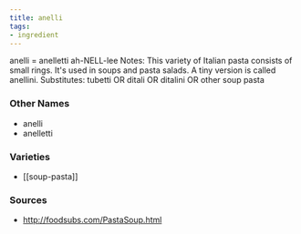 ```yaml
---
title: anelli
tags:
- ingredient
---
```

anelli = anelletti ah-NELL-lee Notes: This variety of Italian pasta consists of small rings. It's used in soups and pasta salads. A tiny version is called anellini. Substitutes: tubetti OR ditali OR ditalini OR other soup pasta

### Other Names

* anelli
* anelletti

### Varieties

* [[soup-pasta]]

### Sources
* http://foodsubs.com/PastaSoup.html
